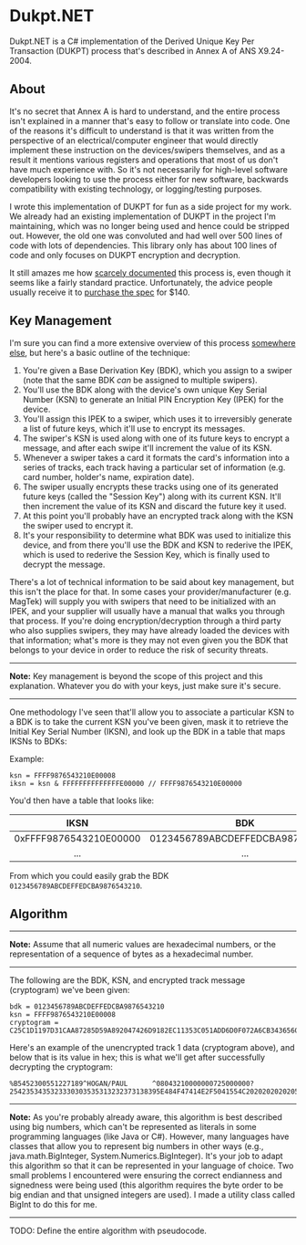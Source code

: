 Dukpt.NET
=========

Dukpt.NET is a C# implementation of the Derived Unique Key Per Transaction (DUKPT) process that's described in Annex A of ANS X9.24-2004.

About
-----

It's no secret that Annex A is hard to understand, and the entire process isn't explained in a manner that's easy to follow or translate into code. One of the reasons it's difficult to understand is that it was written from the perspective of an electrical/computer engineer that would directly implement these instruction on the devices/swipers themselves, and as a result it mentions various registers and operations that most of us don't have much experience with. So it's not necessarily for high-level software developers looking to use the process either for new software, backwards compatibility with existing technology, or logging/testing purposes.

I wrote this implementation of DUKPT for fun as a side project for my work. We already had an existing implementation of DUKPT in the project I'm maintaining, which was no longer being used and hence could be stripped out. However, the old one was convoluted and had well over 500 lines of code with lots of dependencies. This library only has about 100 lines of code and only focuses on DUKPT encryption and decryption. 

It still amazes me how [scarcely documented](http://security.stackexchange.com/questions/13309/what-is-the-dukpt-key-derivation-function) this process is, even though it seems like a fairly standard practice. Unfortunately, the advice people usually receive it to [purchase the spec](http://webstore.ansi.org/RecordDetail.aspx?sku=ANSI+X9.24-1%3A2009) for $140.

Key Management
--------------

I'm sure you can find a more extensive overview of this process [somewhere else](http://en.wikipedia.org/wiki/Derived_unique_key_per_transaction#Overview), but here's a basic outline of the technique:

1. You're given a Base Derivation Key (BDK), which you assign to a swiper (note that the same BDK _can_ be assigned to multiple swipers).
2. You'll use the BDK along with the device's own unique Key Serial Number (KSN) to generate an Initial PIN Encryption Key (IPEK) for the device.
3. You'll assign this IPEK to a swiper, which uses it to irreversibly generate a list of future keys, which it'll use to encrypt its messages. 
4. The swiper's KSN is used along with one of its future keys to encrypt a message, and after each swipe it'll increment the value of its KSN.
4. Whenever a swiper takes a card it formats the card's information into a series of tracks, each track having a particular set of information (e.g. card number, holder's name, expiration date). 
5. The swiper usually encrypts these tracks using one of its generated future keys (called the "Session Key") along with its current KSN. It'll then increment the value of its KSN and discard the future key it used.
5. At this point you'll probably have an encrypted track along with the KSN the swiper used to encrypt it.
5. It's your responsibility to determine what BDK was used to initialize this device, and from there you'll use the BDK and KSN to rederive the IPEK, which is used to rederive the Session Key, which is finally used to decrypt the message.

There's a lot of technical information to be said about key management, but this isn't the place for that. In some cases your provider/manufacturer (e.g. MagTek) will supply you with swipers that need to be initialized with an  IPEK, and your supplier will usually have a manual that walks you through that process. If you're doing encryption/decryption through a third party who also supplies swipers, they may have already loaded the devices with that information; what's more is they may not even given you the BDK that belongs to your device in order to reduce the risk of security threats.

***
__Note:__ Key management is beyond the scope of this project and this explanation. Whatever you do with your keys, just make sure it's secure.
***

One methodology I've seen that'll allow you to associate a particular KSN to a BDK is to take the current KSN you've been given, mask it to retrieve the Initial Key Serial Number (IKSN), and look up the BDK in a table that maps IKSNs to BDKs:

Example:
```
ksn = FFFF9876543210E00008
iksn = ksn & FFFFFFFFFFFFFFE00000 // FFFF9876543210E00000
```
You'd then have a table that looks like:

| IKSN                   | BDK                                |
|:----------------------:|:----------------------------------:|
| 0xFFFF9876543210E00000 | 0123456789ABCDEFFEDCBA9876543210 |
| ...                    | ...                                |

From which you could easily grab the BDK `0123456789ABCDEFFEDCBA9876543210`.

Algorithm
---------

***
__Note:__ Assume that all numeric values are hexadecimal numbers, or the representation of a sequence of bytes as a hexadecimal number.
***

The following are the BDK, KSN, and encrypted track message (cryptogram) we've been given:
```
bdk = 0123456789ABCDEFFEDCBA9876543210
ksn = FFFF9876543210E00008
cryptogram = C25C1D1197D31CAA87285D59A892047426D9182EC11353C051ADD6D0F072A6CB3436560B3071FC1FD11D9F7E74886742D9BEE0CFD1EA1064C213BB55278B2F12
```

Here's an example of the unencrypted track 1 data (cryptogram above), and below that is its value in hex; this is what we'll get after successfully decrypting the cryptogram:
```
%B5452300551227189^HOGAN/PAUL      ^08043210000000725000000?
2542353435323330303535313232373138395E484F47414E2F5041554C2020202020205E30383034333231303030303030303732353030303030303F00000000
```

***
__Note:__ As you're probably already aware, this algorithm is best described using big numbers, which can't be represented as literals in some programming languages (like Java or C#). However, many languages have classes that allow you to represent big numbers in other ways (e.g., java.math.BigInteger, System.Numerics.BigInteger). It's your job to adapt this algorithm so that it can be represented in your language of choice. Two small problems I encountered were ensuring the correct endianness and signedness were being used (this algorithm requires the byte order to be big endian and that unsigned integers are used). I made a utility class called BigInt to do this for me.
***

TODO: Define the entire algorithm with pseudocode.
